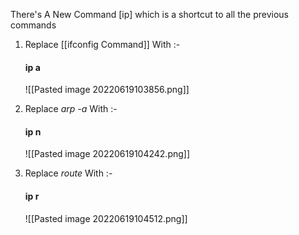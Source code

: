 There's A New Command [ip] which is a shortcut to all the previous commands

1) Replace [[ifconfig Command]] With :-
	#### ip a
	![[Pasted image 20220619103856.png]] 


2) Replace *arp -a* With :-
	#### ip n
	![[Pasted image 20220619104242.png]]


3) Replace *route* With :-
	#### ip r
	![[Pasted image 20220619104512.png]]